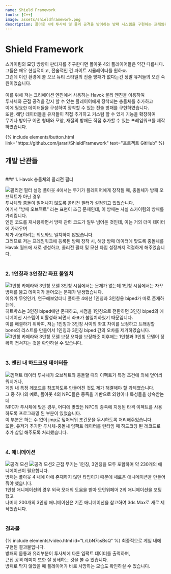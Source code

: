 ```yaml
---
name: Shield Framework
tools: [C++]
image: assets/shieldframework.png
description: 폴아웃 4에 투사체 및 물리 공격을 방어하는 방패 시스템을 구현하는 프레임워크
---
```


# Shield Framework

스카이림의 모딩 방향이 판타지를 추구한다면 폴아웃 4의 플레이어들은 약간 다릅니다.<br>
그들은 매우 현실적이고, 전술적인 건 파이트 시뮬레이터를 원하죠.<br>
그런데 이런 환경에 콜 오브 듀티 스타일의 전술 방패가 없다는건 정말 유저들의 오랜 숙원이었습니다.<br>
<br>
이를 위해 저는 크리에이션 엔진에서 사용하는 Havok 물리 엔진을 이용하여<br>
투사체와 근접 공격을 감지 할 수 있는 플레이어에게 장착되는 충돌체를 추가하고<br>
이에 필요한 데이터들을 구성하여 장착할 수 있는 전술 방패를 구현하였습니다.<br>
또한, 해당 데이터들을 유저들이 직접 추가하고 커스텀 할 수 있게 기능을 확장하여<br>
무기나 방어구 어떤 형태와 모양, 재질의 방패든 직접 추가할 수 있는 프레임워크를 제작하였습니다.<br>

<p class="text-center">
{% include elements/button.html link="https://github.com/jarari/ShieldFramework" text="프로젝트 GitHub" %}
</p>

## 개발 난관들
<br>
### 1. Havok 충돌체의 콜리전 필터

![콜리전 필터 설정](assets/shieldframework_inithavok.png)
폴아웃 4에서는 무기가 플레이어에게 장착될 때, 충돌체가 방패 오브젝트가 아닌 경우<br>
투사체와 충돌이 일어나지 않도록 콜리전 필터가 설정되고 있었습니다.<br>
여기서 "방패 오브젝트" 라는 표현이 조금 문제인데, 이 방패는 사실 스카이림의 방패를 가리킵니다.<br>
엔진 코드를 재사용하면서 방패 관련 코드가 일부 넘어온 것인데, 이는 거의 더미 데이터에 가까우며<br>
제가 사용하려는 의도와도 일치하지 않았습니다.<br>
그러므로 저는 프레임워크에 등록된 방패 장착 시, 해당 방패 데이터에 맞도록 충돌체를 Havok 월드에 새로 생성하고, 콜리전 필터 및 모션 타입 설정까지 적절하게 해주었습니다.<br>
<br>
### 2. 1인칭과 3인칭간 좌표 불일치

![1인칭 카메라와 3인칭 모델](assets/shieldframework_skelmismatch.png)
3인칭 시점에서는 문제가 없는데 1인칭 시점에서는 자꾸 방패를 뚫고 데미지가 들어오는 문제가 발생했습니다.<br>
이유가 무엇인가, 연구해보았더니 폴아웃 4에선 1인칭과 3인칭용 biped가 따로 존재하는데,<br>
히트박스는 3인칭 biped에만 존재하고, 시점을 1인칭으로 전환하면 3인칭 biped의 애니메이션 시스템이 비활성화 되면서 좌표가 불일치하였기 때문입니다.<br>
이를 해결하기 위하여, 저는 1인칭과 3인칭 사이의 좌표 차이를 보정하고 트래킹할 bone의 리스트를 만들어서 1인칭과 3인칭 biped 간의 오차를 제거하였습니다.<br>
![1인칭 카메라와 3인칭 모델 보정](assets/shieldframework_skelmismatch2.png)
오차를 보정해준 이후에는 1인칭과 3인칭 모델이 정확히 겹쳐지는 것을 확인하실 수 있습니다.<br>
<br>
### 3. 엔진 내 하드코딩 데이터들

![임팩트 데이터](assets/shieldframework_hardcoded.png)
투사체가 오브젝트와 충돌할 때의 이펙트가 특정 조건에 의해 덮어씌워지거나,<br>
게임 내 특정 레코드를 참조하도록 만들어진 것도 제가 해결해야 할 과제였습니다.<br>
그 중 하나의 예로, 폴아웃 4의 NPC들은 종족을 기반으로 외형이나 특성들을 상속받는데<br>
NPC가 투사체에 맞은 경우, 어디에 맞았든 NPC의 종족에 지정된 타격 이펙트를 사용하도록 프로그래밍 된 부분이 있었습니다.<br>
이 부분은 하는 수 없이 jmp로 덮어씌워 조건문을 무시하도록 처리해주었습니다.<br>
또한, 유저가 추가한 투사체-충돌체 임팩트 데이터를 런타임 때 하드코딩 된 레코드로 추가 삽입 해주도록 처리했습니다.<br>
<br>
### 4. 애니메이션

![공격 모션](assets/shieldframework_anim.gif)
![공격 모션2](assets/shieldframework_anim2.gif)
근접 무기는 1인칭, 3인칭을 모두 포함하여 약 230개의 애니메이션이 필요합니다.<br>
방패는 폴아웃 4 내에 아에 존재하지 않던 타입이기 때문에 새로운 애니메이션을 만들어줘야 했습니다.<br>
1인칭 애니메이션의 경우 외국 모더의 도움을 받아 모던워페어 2의 애니메이션을 포팅했고<br>
나머지 200개의 3인칭 애니메이션은 기존 애니메이션을 참고하여 3ds Max로 새로 제작했습니다.<br>
<br>
### 결과물

{% include elements/video.html id="LrLbN7csBsQ" %}
최종적으로 게임 내에 구현된 결과물입니다.<br>
방패의 몸통과 유리부분이 투사체에 다른 임팩트 데이터를 출력하며,<br>
근접 공격 데미지 또한 잘 상쇄하는 것을 볼 수 있습니다.<br>
방패로 막지 않았을 때 플레이어가 바로 사망하는 모습도 확인하실 수 있습니다.